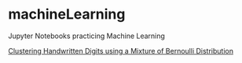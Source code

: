 # machineLearning
Jupyter Notebooks practicing Machine Learning



<a href="https://github.com/mlBhanuYerra/machineLearning/blob/master/HandwrittenDigits_BernoullieEM.ipynb"> Clustering Handwritten Digits using a Mixture of Bernoulli Distribution</a>
